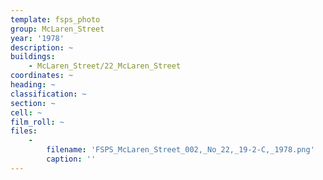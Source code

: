 ```yaml
---
template: fsps_photo
group: McLaren_Street
year: '1978'
description: ~
buildings:
    - McLaren_Street/22_McLaren_Street
coordinates: ~
heading: ~
classification: ~
section: ~
cell: ~
film_roll: ~
files:
    -
        filename: 'FSPS_McLaren_Street_002,_No_22,_19-2-C,_1978.png'
        caption: ''
---
```

